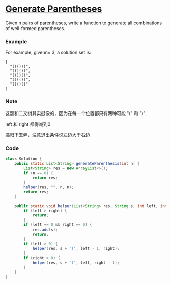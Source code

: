 # [Generate Parentheses](https://leetcode.com/problems/generate-parentheses/)

Given n pairs of parentheses, write a function to generate all combinations of well-formed parentheses.

### Example

For example, givenn= 3, a solution set is:

```
[
  "((()))",
  "(()())",
  "(())()",
  "()(())",
  "()()()"
]
```

### Note

这题和二叉树其实挺像的，因为在每一个位置都只有两种可能 "\(" 和 "\)".

left 和 right 都得减到0

递归下去弄，注意退出条件说左边大于右边

### Code

```java
class Solution {
    public static List<String> generateParenthesis(int n) {
        List<String> res = new ArrayList<>();
        if (n == 0) { 
            return res;
        }
        helper(res, "", n, n);
        return res;
    }

    public static void helper(List<String> res, String s, int left, int right) {
        if (left > right) {
            return;
        }
        if (left == 0 && right == 0) {
            res.add(s);
            return;
        }
        if (left > 0) {
            helper(res, s + '(', left - 1, right);
        }
        if (right > 0) {
            helper(res, s + ')', left, right - 1);
        }
    }
}
```



